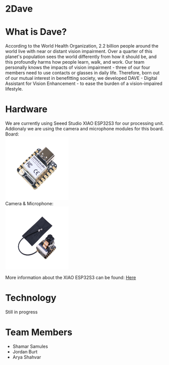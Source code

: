 # 2Dave

# What is Dave?
According to the World Health Organization, 2.2 billion people around the world live with near or distant vision impairment. Over a quarter of this planet's population sees the world differently from how it should be, and this profoundly harms how people learn, walk, and work. Our team personally knows the impacts of vision impairment - three of our four members need to use contacts or glasses in daily life. Therefore, born out of our mutual interest in benefitting society, we developed DAVE - Digital Assistant for Vision Enhancement - to ease the burden of a vision-impaired lifestyle.

# Hardware
We are currently using Seeed Studio XIAO ESP32S3 for our processing unit. Addionaly we are using the camera and microphone modules for this board.<br>
Board: <br>
<img src="pics/image.png" width="200" height="200"> <br>
Camera & Microphone: <br>
<img src="pics/image-1.png" width="200" height="200"> <br>

More information about the XIAO ESP32S3 can be found: [Here](https://wiki.seeedstudio.com/xiao_esp32s3_getting_started/)

# Technology
Still in progress

# Team Members
* Shamar Samules
* Jordan Burt
* Arya Shahvar